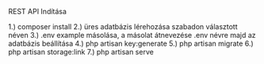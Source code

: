 REST API Indítása

1.) composer install
2.) üres adatbázis lérehozása szabadon választott néven
3.) .env example másolása, a másolat átnevezése .env névre majd az adatbázis beállítása
4.) php artisan key:generate
5.) php artisan migrate
6.) php artisan storage:link
7.) php artisan serve